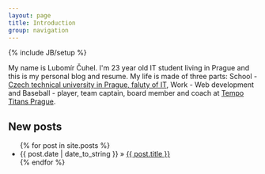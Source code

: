 ```yaml
---
layout: page
title: Introduction
group: navigation
---
```

{% include JB/setup %}
<p id="hiding">My name is Lubomír Čuhel. I'm 23 year old IT student living in Prague and this is my personal blog and resume. My life is made of three parts:   
    School - <a href="http://fit.cvut.cz/en" target="_blank">Czech technical university in Prague, faluty of IT</a>,
    Work - Web development and
    Baseball - player, team captain, board member and coach at <a href="http://titans.cz" target="_blank">Tempo Titans Prague</a>.  
</p>
<h2>New posts</h2>

<ul class="posts">
  {% for post in site.posts %}
    <li><span>{{ post.date | date_to_string }}</span> &raquo; <a href="{{ BASE_PATH }}{{ post.url }}">{{ post.title }}</a></li>
  {% endfor %}
</ul>